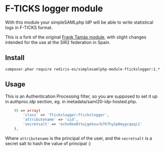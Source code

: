 # F-TICKS logger module

With this module your simpleSAMLphp IdP will be able to write statistical logs in F-TICKS format.

This is a fork of the original [Frank Tamás module](https://github.com/NIIF/simplesamlphp-module-ftickslogger), with slight changes intended for the use at the SIR2 federation in Spain.

## Install

`composer.phar require rediris-es/simplesamlphp-module-ftickslogger:1.*`

## Usage

This is an Authentication Processing filter, so you are supposed to set it up in authproc.idp section, eg. in metadata/saml20-idp-hosted.php.

```php
	95 => array(
        'class' => 'ftickslogger:ftickslogger',
        'attributename' => 'uid',
        'secretsalt' => 'echo9ke8ttwjgekourb767hy2p8mygcqaqi1'
    ),
```

Where `attributename` is the principal of the user, and the `secretsalt` is a secret salt to hash the value of principal :)
